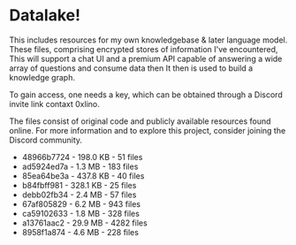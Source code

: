 # Datalake!

This includes resources for my own knowledgebase & later language model. These files, comprising encrypted stores of information I've encountered, This will support a chat UI and a premium API capable of answering a wide array of questions and consume data then It then is used to build a knowledge graph. 

To gain access, one needs a key, which can be obtained through a Discord invite link contaxt 0xlino. 

The files consist of original code and publicly available resources found online. For more information and to explore this project, consider joining the Discord community.

- 48966b7724 - 198.0 KB - 51 files
- ad5924ed7a - 1.3 MB - 183 files
- 85ea64be3a - 437.8 KB - 40 files
- b84fbff981 - 328.1 KB - 25 files
- debb02fb34 - 2.4 MB - 57 files
- 67af805829 - 6.2 MB - 943 files
- ca59102633 - 1.8 MB - 328 files
- a13761aac2 - 29.9 MB - 4282 files
- 8958f1a874 - 4.6 MB - 228 files